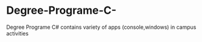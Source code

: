 # Degree-Programe-C-
Degree Programe C# contains variety of apps (console,windows) in campus activities

